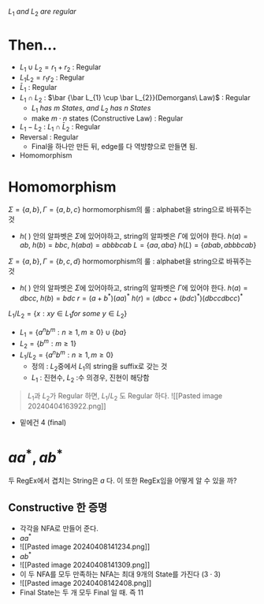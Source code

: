 $L_{1}\ and\ L_{2}\ are\ regular$
# Then...
- $L_{1} \cup L_{2} = r_{1}+r_{2}$ : Regular
- $L_{1}L_{2} = r_{1}r_{2}$ : Regular
- $\bar L_{1}$ : Regular
- $L_{1} \cap L_{2}$ : $\bar {\bar L_{1} \cup \bar L_{2}}(Demorgans\ Law)$ : Regular
	- $L_{1}\ has\ m\ States,\ and\ L_{2}\ has\ n\ States$
	- make $m \cdot n$ states (Constructive Law) : Regular
- $L_{1}-L_{2}$ : $L_{1} \cap \bar L_{2}$ : Regular
- Reversal : Regular
	- Final을 하나만 만든 뒤, edge를 다 역뱡향으로 만들면 됨.
- Homomorphism 

# Homomorphism
$\Sigma = \{a,b\}, \Gamma = \{a,b,c\}$
hormomorphism의 룰 : alphabet을 string으로 바꿔주는 것
- $h(\ )$ 안의 알파벳은 $\Sigma$에 있어야하고, string의 알파벳은 $\Gamma$에 있어야 한다.
$h(a)=ab,\ h(b)=bbc,\ h(aba)=abbbcab$
$L=\{aa,aba\}$
$h(L) = \{abab, abbbcab\}$

$\Sigma = \{a,b\}, \Gamma = \{b,c,d\}$
hormomorphism의 룰 : alphabet을 string으로 바꿔주는 것
- $h(\ )$ 안의 알파벳은 $\Sigma$에 있어야하고, string의 알파벳은 $\Gamma$에 있어야 한다.
$h(a)=dbcc,\ h(b)=bdc$
$r = (a+b^{*})(aa)^{*}$
$h(r) = (dbcc+(bdc)^{*})(dbccdbcc)^{*}$

$L_{1}/{L_{2}}= \{x:xy \in L_{1}for\ some\ y \in L_{2}\}$
- $L_{1}=\{a^{n}b^{m}: n \geq 1, m \geq 0\}\cup \{ba\}$
- $L_{2}= \{b^{m}: m \geq 1\}$
- $L_{1}/{L_{2}}= \{a^{n}b^{m}: n\geq 1, m\geq 0\}$
	- 정의 : $L_{2}$중에서 $L_{1}$의 string을 suffix로 갖는 것
	- $L_{1}$ : 진현수, $L_{2}$ :수 의경우, 진현이 해당함

> $L_{1}$과 $L_{2}$가 Regular 하면, $L_{1}/L_{2}$ 도 Regular 하다.
![[Pasted image 20240404163922.png]]
- 밑에건 4 (final)
# $aa^{*}, ab^{*}$
두 RegEx에서 겹치는 String은 $a$ 다. 이 또한 RegEx임을 어떻게 알 수 있을 까?
## Constructive 한 증명
- 각각을 NFA로 만들어 준다.
- $aa^{*}$
- ![[Pasted image 20240408141234.png]]
- $ab^{*}$ 
- ![[Pasted image 20240408141309.png]]
- 이 두 NFA를 모두 만족하는 NFA는 최대 9개의 State를 가진다 ($3 \cdot 3$)
- ![[Pasted image 20240408142408.png]]
- Final State는 두 개 모두 Final 일 때. 즉 $11$
